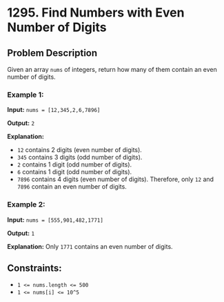 # 1295. Find Numbers with Even Number of Digits

## Problem Description

Given an array `nums` of integers, return how many of them contain an even number of digits.

### Example 1:

**Input:** `nums = [12,345,2,6,7896]`

**Output:** `2`

**Explanation:**
- `12` contains 2 digits (even number of digits).
- `345` contains 3 digits (odd number of digits).
- `2` contains 1 digit (odd number of digits).
- `6` contains 1 digit (odd number of digits).
- `7896` contains 4 digits (even number of digits).
Therefore, only `12` and `7896` contain an even number of digits.

### Example 2:

**Input:** `nums = [555,901,482,1771]`

**Output:** `1`

**Explanation:**
Only `1771` contains an even number of digits.

## Constraints:

- `1 <= nums.length <= 500`
- `1 <= nums[i] <= 10^5`
